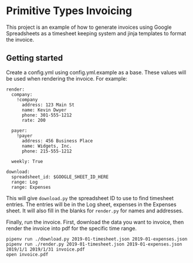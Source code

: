 # Primitive Types Invoicing
This project is an example of how to generate invoices using Google Spreadsheets as a timesheet keeping system and jinja templates
to format the invoice.
## Getting started
Create a config.yml using config.yml.example as a base. These values will be used when rendering the invoice. For example:
```
render:
  company:
    !company
      address: 123 Main St
      name: Kevin Dwyer
      phone: 301-555-1212
      rate: 200

  payer:
    !payer
      address: 456 Business Place
      name: Widgets, Inc.
      phone: 215-555-1212

  weekly: True

download:
  spreadsheet_id: $GOOGLE_SHEET_ID_HERE
  range: Log
  range: Expenses
```

This will give `download.py` the spreadsheet ID to use to find timesheet entries. The entries will be in the Log sheet, expenses in
the Expenses sheet. It will also fill in the blanks for `render.py` for names and addresses.

Finally, run the invoice. First, download the data you want to invoice, then render the invoice into pdf for the specific time range.
```
pipenv run ./download.py 2019-01-timesheet.json 2019-01-expenses.json
pipenv run ./render.py 2019-01-timesheet.json 2019-01-expenses.json 2019/1/1 2019/1/31 invoice.pdf
open invoice.pdf
```
